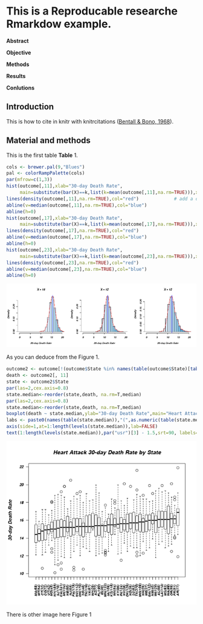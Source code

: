 













This is a Reproducable researche Rmarkdow example.
========================================================



**Abstract**


__Objective__


__Methods__


__Results__


__Conlutions__

Introduction
------------
This is how to cite in knitr with knitrcitations (<a href="">Bentall & Bono, 1968</a>). 


Material and methods
------------
This is the first table __Table__ 1.








```r
cols <- brewer.pal(9,"Blues")
pal <- colorRampPalette(cols)
par(mfrow=c(1,3))
hist(outcome[,11],xlab="30-day Death Rate",
     main=substitute(bar(X)==k,list(k=mean(outcome[,11],na.rm=TRUE))),xlim=c(0,20),prob=TRUE,col=pal(20))
lines(density(outcome[,11],na.rm=TRUE),col="red")             # add a density estimate with defaults
abline(v=median(outcome[,11],na.rm=TRUE),col="blue")
abline(h=0)
hist(outcome[,17],xlab="30-day Death Rate",
     main=substitute(bar(X)==k,list(k=mean(outcome[,17],na.rm=TRUE))),xlim=c(0,20),prob=TRUE,col=pal(20))
lines(density(outcome[,17],na.rm=TRUE),col="red") 
abline(v=median(outcome[,17],na.rm=TRUE),col="blue")
abline(h=0)
hist(outcome[,23],xlab="30-day Death Rate",
     main=substitute(bar(X)==k,list(k=mean(outcome[,23],na.rm=TRUE))),xlim=c(0,20),prob=TRUE,col=pal(20))
lines(density(outcome[,23],na.rm=TRUE),col="red") 
abline(v=median(outcome[,23],na.rm=TRUE),col="blue")
abline(h=0)
```

<div class="rimage center"><img src="fig/plot1.png" title="A histogram and density estimates for three outcomes." alt="A histogram and density estimates for three outcomes." class="plot" /></div>


As you can deduce from the Figure 1.


```r
outcome2 <- outcome[!(outcome$State %in% names(table(outcome$State)[table(outcome$State)<20])),]
death <- outcome2[, 11]
state <- outcome2$State
par(las=2,cex.axis=0.8)
state.median<-reorder(state,death, na.rm=T,median)
par(las=2,cex.axis=0.8)
state.median<-reorder(state,death, na.rm=T,median)
boxplot(death ~ state.median,ylab="30-day Death Rate",main="Heart Attack 30-day Death Rate by State",xaxt="n")
labs <- paste0(names(table(state.median)),"(",as.numeric(table(state.median)),")")
axis(side=1,at=1:length(levels(state.median)),lab=FALSE)
text(1:length(levels(state.median)),par("usr")[3] - 1.5,srt=90, labels=labs, xpd=T, cex=0.7)
```

<div class="rimage center"><img src="fig/plot2.png" title="A boxplot of median moratlity accross the regeons." alt="A boxplot of median moratlity accross the regeons." class="plot" /></div>

There is other image here Figure 1
